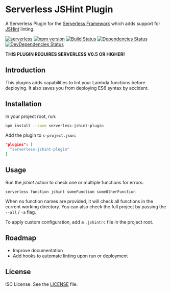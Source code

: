 # Serverless JSHint Plugin

A Serverless Plugin for the [Serverless Framework](http://www.serverless.com) which
adds support for [JSHint](http://jshint.com/) linting.

[![serverless](http://public.serverless.com/badges/v3.svg)](http://www.serverless.com)
[![npm version](https://badge.fury.io/js/serverless-jshint-plugin.svg)](https://badge.fury.io/js/serverless-jshint-plugin)
[![Build Status](https://travis-ci.org/joostfarla/serverless-jshint-plugin.svg?branch=develop)](https://travis-ci.org/joostfarla/serverless-jshint-plugin)
[![Dependencies Status](https://david-dm.org/joostfarla/serverless-jshint-plugin.svg)](https://david-dm.org/joostfarla/serverless-jshint-plugin)
[![DevDependencies Status](https://david-dm.org/joostfarla/serverless-jshint-plugin/dev-status.svg)](https://david-dm.org/joostfarla/serverless-jshint-plugin#info=devDependencies)

**THIS PLUGIN REQUIRES SERVERLESS V0.5 OR HIGHER!**

## Introduction

This plugins adds capabilities to lint your Lambda functions before deploying. It also
saves you from deploying ES6 syntax by accident.

## Installation

In your project root, run:

```bash
npm install --save serverless-jshint-plugin
```

Add the plugin to `s-project.json`:

```json
"plugins": [
  "serverless-jshint-plugin"
]
```

## Usage

Run the *jshint* action to check one or multiple functions for errors:

```
serverless function jshint someFunction someOtherFunction
```

When no function names are provided, it will check all functions in the current
working directory. You can also check the full project by passing the `--all` /
`-a` flag.

To apply custom configuration, add a `.jshintrc` file in the project root.

## Roadmap

* Improve documentation
* Add hooks to automate linting upon run or deployment

## License

ISC License. See the [LICENSE](LICENSE) file.
